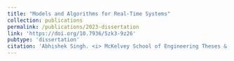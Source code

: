 ```yaml
---
title: "Models and Algorithms for Real-Time Systems"
collection: publications
permalink: /publications/2023-dissertation
link: 'https://doi.org/10.7936/5zk3-9z26'
pubtype: 'dissertation'
citation: 'Abhishek Singh. <i> McKelvey School of Engineering Theses & Dissertations. </i> (May 2023).'
---
```

